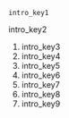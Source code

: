 ```ngMeta
intro_key1
```

intro_key2
1. intro_key3
2. intro_key4
3. intro_key5
4. intro_key6
5. intro_key7
6. intro_key8
7. intro_key9
